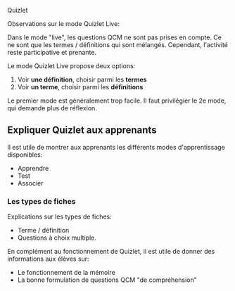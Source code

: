 Quizlet



Observations sur le mode Quizlet Live:



Dans le mode "live", les questions QCM ne sont pas prises en compte. Ce ne sont que les termes / définitions qui sont mélangés. Cependant, l'activité reste participative et prenante.

Le mode Quizlet Live propose deux options:

1. Voir **une définition**, choisir parmi les **termes**
2. Voir **un terme**, choisir parmi les **définitions**

Le premier mode est généralement trop facile. Il faut privilégier le 2e mode, qui demande plus de réflexion.

## Expliquer Quizlet aux apprenants

Il est utile de montrer aux apprenants les différents modes d'apprentissage disponibles:

- Apprendre
- Test
- Associer

### Les types de fiches 

Explications sur les types de fiches:

- Terme / définition
- Questions à choix multiple.

En complément au fonctionnement de Quizlet, il est utile de donner des informations aux élèves sur:

- Le fonctionnement de la mémoire
- La bonne formulation de questions QCM "de compréhension"


